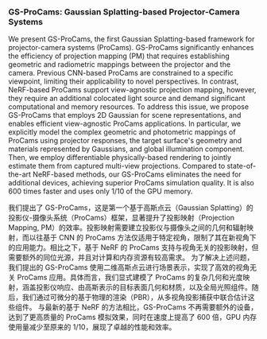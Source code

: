 ### GS-ProCams: Gaussian Splatting-based Projector-Camera Systems

We present GS-ProCams, the first Gaussian Splatting-based framework for projector-camera systems (ProCams). GS-ProCams significantly enhances the efficiency of projection mapping (PM) that requires establishing geometric and radiometric mappings between the projector and the camera. Previous CNN-based ProCams are constrained to a specific viewpoint, limiting their applicability to novel perspectives. In contrast, NeRF-based ProCams support view-agnostic projection mapping, however, they require an additional colocated light source and demand significant computational and memory resources. To address this issue, we propose GS-ProCams that employs 2D Gaussian for scene representations, and enables efficient view-agnostic ProCams applications. In particular, we explicitly model the complex geometric and photometric mappings of ProCams using projector responses, the target surface's geometry and materials represented by Gaussians, and global illumination component. Then, we employ differentiable physically-based rendering to jointly estimate them from captured multi-view projections. Compared to state-of-the-art NeRF-based methods, our GS-ProCams eliminates the need for additional devices, achieving superior ProCams simulation quality. It is also 600 times faster and uses only 1/10 of the GPU memory.

我们提出了 GS-ProCams，这是第一个基于高斯点云（Gaussian Splatting）的投影仪-摄像头系统（ProCams）框架，显著提升了投影映射（Projection Mapping, PM）的效率。投影映射需要建立投影仪与摄像头之间的几何和辐射映射，而以往基于 CNN 的 ProCams 方法仅适用于特定视角，限制了其在新视角下的应用能力。相比之下，基于 NeRF 的 ProCams 支持与视角无关的投影映射，但需要额外的同位光源，并且对计算和内存资源有较高需求。
为了解决上述问题，我们提出的 GS-ProCams 使用二维高斯点云进行场景表示，实现了高效的视角无关 ProCams 应用。具体而言，我们显式建模了 ProCams 的复杂几何和光度映射，涵盖投影仪响应、由高斯表示的目标表面几何和材质，以及全局光照组件。随后，我们通过可微分的基于物理的渲染（PBR），从多视角投影捕获中联合估计这些组件。
与最新的基于 NeRF 的方法相比，GS-ProCams 不再需要额外的设备，达到了更高质量的 ProCams 模拟效果，同时在速度上提高了 600 倍，GPU 内存使用量减少至原来的 1/10，展现了卓越的性能和效率。
